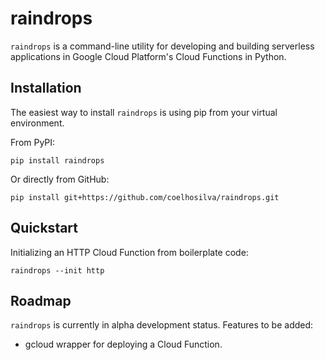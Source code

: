 # raindrops

`raindrops` is a command-line utility for developing and building serverless applications in Google Cloud Platform's 
Cloud Functions in Python.

## Installation

The easiest way to install `raindrops` is using pip from your virtual environment.

From PyPI:

`pip install raindrops`

Or directly from GitHub:

`pip install git+https://github.com/coelhosilva/raindrops.git`

## Quickstart

Initializing an HTTP Cloud Function from boilerplate code:

```
raindrops --init http
```

## Roadmap

`raindrops` is currently in alpha development status. Features to be added:
  - gcloud wrapper for deploying a Cloud Function.
